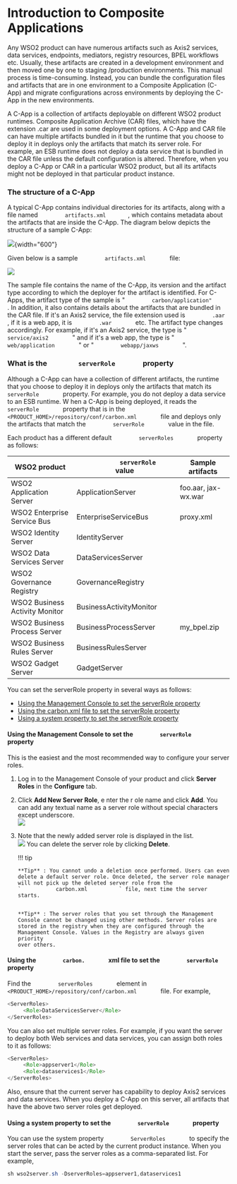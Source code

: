 # Introduction to Composite Applications

Any WSO2 product can have numerous artifacts such as Axis2 services,
data services, endpoints, mediators, registry resources, BPEL workflows
etc. Usually, these artifacts are created in a development environment
and then moved one by one to staging /production environments. This
manual process is time-consuming. Instead, you can bundle the
configuration files and artifacts that are in one environment to a
Composite Application (C-App) and migrate configurations across
environments by deploying the C-App in the new environments.

A C-App is a collection of artifacts deployable on different WSO2
product runtimes. Composite Application Archive (CAR) files, which have
the extension .car are used in some deployment options. A C-App and CAR
file can have multiple artifacts bundled in it but the runtime that you
choose to deploy it in deploys only the artifacts that match its server
role. For example, an ESB runtime does not deploy a data service that is
bundled in the CAR file unless the default configuration is
altered. Therefore, when you deploy a C-App or CAR in a particular WSO2
product, but all its artifacts might not be deployed in that particular
product instance.

### The structure of a C-App

A typical C-App contains individual directories for its artifacts, along
with a file named `         artifacts.xml        `, which contains
metadata about the artifacts that are inside the C-App. The diagram
below depicts the structure of a sample C-App:

![](attachments/53125457/53287354.png){width="600"}

Given below is a sample `         artifacts.xml        ` file:

![](attachments/53125457/53287353.png)

The sample file contains the name of the C-App, its version and the
artifact type according to which the deployer for the artifact is
identified. For C-Apps, the artifact type of the sample is "
`         carbon/application"        ` . In addition, it also contains
details about the artifacts that are bundled in the CAR file. If it's an
Axis2 service, the file extension used is `         .aar        `, if
it is a web app, it is `         .war        ` etc. The artifact type
changes accordingly. For example, if it's an Axis2 service, the type is
" `         service/axis2        ` " and if it's a web app, the type is
" `         web/application        ` " or "
`         webapp/jaxws        ` ".

### What is the `         serverRole        ` property

Although a C-App can have a collection of different artifacts, the
runtime that you choose to deploy it in deploys only the artifacts that
match its `         serverRole        ` property. For example, you do
not deploy a data service to an ESB runtime. W hen a C-App is being
deployed, it reads the `         serverRole        ` property that is in
the `         <PRODUCT_HOME>/repository/conf/carbon.xml        ` file
and deploys only the artifacts that match the
`         serverRole        ` value in the file.

Each product has a different default `         serverRoles        `
property as follows:

| WSO2 product                   | `             serverRole            ` value | Sample artifacts    |
|--------------------------------|---------------------------------------------|---------------------|
| WSO2 Application Server        | ApplicationServer                           | foo.aar, jax-wx.war |
| WSO2 Enterprise Service Bus    | EnterpriseServiceBus                        | proxy.xml           |
| WSO2 Identity Server           | IdentityServer                              |                     |
| WSO2 Data Services Server      | DataServicesServer                          |                     |
| WSO2 Governance Registry       | GovernanceRegistry                          |                     |
| WSO2 Business Activity Monitor | BusinessActivityMonitor                     |                     |
| WSO2 Business Process Server   | BusinessProcessServer                       | my\_bpel.zip        |
| WSO2 Business Rules Server     | BusinessRulesServer                         |                     |
| WSO2 Gadget Server             | GadgetServer                                |                     |

You can set the serverRole property in several ways as follows:

-   [Using the Management Console to set the serverRole
    property](#IntroductiontoCompositeApplications-UsingtheManagementConsoletosettheserverRoleproperty)
-   [Using the carbon.xml file to set the serverRole
    property](#IntroductiontoCompositeApplications-Usingthecarbon.xmlfiletosettheserverRoleproperty)
-   [Using a system property to set the serverRole
    property](#IntroductiontoCompositeApplications-UsingasystempropertytosettheserverRoleproperty)

  

#### Using the Management Console to set the `         serverRole        ` property

This is the easiest and the most recommended way to configure your
server roles.

1.  Log in to the Management Console of your product and click **Server
    Roles** in the **Configure** tab.
2.  Click **Add New Server Role**, e nter the r ole name and click
    **Add**. You can add any textual name as a server role without
    special characters except underscore.  
    ![](attachments/41255091/41517078.png)
3.  Note that the newly added server role is displayed in the list.  
    ![](attachments/41255091/41517077.png) You can delete the server
    role by clicking **Delete**.

    !!! tip
    
        **Tip** : You cannot undo a deletion once performed. Users can even
        delete a default server role. Once deleted, the server role manager
        will not pick up the deleted server role from the
        `           carbon.xml          ` file, next time the server starts.
    
    
        **Tip** : The server roles that you set through the Management
        Console cannot be changed using other methods. Server roles are
        stored in the registry when they are configured through the
        Management Console. Values in the Registry are always given priority
        over others.
    

#### Using the `         carbon.        ` xml file to set the `         serverRole        ` property

Find the `         serverRoles        ` element in
`         <PRODUCT_HOME>/repository/conf/carbon.xml        ` file. For
example,

``` java
<ServerRoles>
     <Role>DataServicesServer</Role>
</ServerRoles>
```

You can also set multiple server roles. For example, if you want the
server to deploy both Web services and data services, you can assign
both roles to it as follows:

``` java
<ServerRoles>
     <Role>appserver1</Role>
     <Role>dataservices1</Role>
</ServerRoles>
```

Also, ensure that the current server has capability to deploy Axis2
services and data services. When you deploy a C-App on this server, all
artifacts that have the above two server roles get deployed.

#### Using a system property to set the `         serverRole        ` property

You can use the system property `         ServerRoles        ` to
specify the server roles that can be acted by the current product
instance. When you start the server, pass the server roles as a
comma-separated list. For example,

``` java
sh wso2server.sh -DserverRoles=appserver1,dataservices1
```
